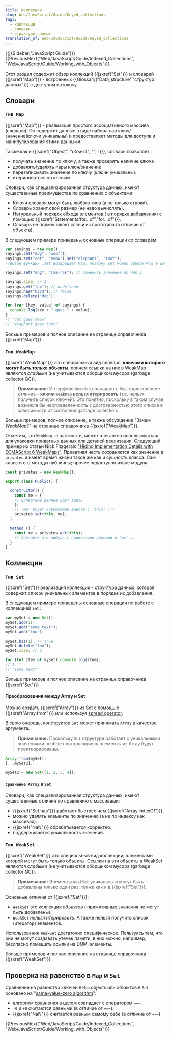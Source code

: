 ```yaml
---
title: Коллекции
slug: Web/JavaScript/Guide/Keyed_collections
tags:
  - коллекции
  - словари
  - структура данных
translation_of: Web/JavaScript/Guide/Keyed_collections
---
```


{{jsSidebar("JavaScript Guide")}} {{PreviousNext("Web/JavaScript/Guide/Indexed_Collections", "Web/JavaScript/Guide/Working_with_Objects")}}

Этот раздел содержит обзор коллекций {{jsxref("Set")}} и словарей {{jsxref("Map")}} - встроенных {{Glossary("Data_structure","структур данных")}} с доступом по ключу.

## Словари

### `Тип Map`

{{jsxref("Map")}} - реализация простого ассоциативного массива (словаря). Он содержит данные в виде набора пар ключ/значение(ключи уникальны) и предоставляет методы для доступа и манипулирования этими данными.

Также как и {{jsxref("Object", "объект", "", 1)}}, словарь позволяет

- получать значение по ключу, а также проверять наличие ключа
- добавлять/удалять пары ключ/значение
- перезаписывать значение по ключу (ключи уникальны).
- итерироваться по ключам

Словари, как специализированная структура данных, имеют существенные преимущества по сравнению с объектами:

- Ключи словаря могут быть любого типа (а не только строки).
- Словарь хранит свой размер (не надо вычислять).
- Натуральный порядок обхода элементов ( в порядке добавления) с помощью {{jsxref("Statements/for...of","for...of")}}.
- Словарь не подмешивает ключи из прототипа (в отличие от объекта).

В следующем примере приведены основные операции со словарём:

```js
var sayings = new Map();
sayings.set("dog", "woof");
sayings.set("cat", "meow").set("elephant", "toot");
//вызов функции .set возвращает Map, поэтому set можно объединять в цепочки

sayings.set("dog", "гав-гав"); // заменить значение по ключу

sayings.size; // 3
sayings.get("fox"); // undefined
sayings.has("bird"); // false
sayings.delete("dog");

for (var [key, value] of sayings) {
  console.log(key + " goes " + value);
}
// "cat goes meow"
// "elephant goes toot"
```

Больше примеров и полное описание на странице справочника {{jsxref("Map")}} .

### `Тип WeakMap`

{{jsxref("WeakMap")}} это специальный вид словаря, **ключами которого могут быть только объекты**, причём ссылки на них в WeakMap являются _слабыми_ (не учитываются сборщиком мусора (garbage collector GC)).

> **Примечание:** Интерфейс `WeakMap` совпадает с `Map`, единственное отличие - **ключи `WeakMap` нельзя итерировать** (т.e. нельзя получить список ключей). Это понятно, поскольку в таком случае возникла бы неопределённость с достоверностью этого списка в зависимости от состояния garbage collection.

Больше примеров, полное описание, а также обсуждение "Зачем _WeakMap_?" на странице справочника {{jsxref("WeakMap")}}.

Отметим, что `WeakMap,` в частности, может элегантно использоваться для упаковки приватных данных или деталей реализации. Следующий пример из статьи Nick Fitzgerald ["Hiding Implementation Details with ECMAScript 6 WeakMaps"](http://fitzgeraldnick.com/weblog/53/). Приватная часть сохраняется как значение в `privates` и имеет время жизни такое же как и сущность класса. Сам класс и его методы публичны; прочее недоступно извне модуля:

```js
const privates = new WeakMap();

export class Public() {

  constructor() {
    const me = {
    // Приватные данные идут здесь
    };
    // 'me' будет освобождён вместе с 'this' !!!
    privates.set(this, me);
  }

  method () {
    const me = privates.get(this);
    // Сделайте что-нибудь с приватными данными в 'me'...
  }
}
```

## Коллекции

### `Тип Set`

{{jsxref("Set")}} реализация коллекции - структура данных, которая содержит список уникальных элементов в порядке их добавления.

В следующем примере приведены основные операции по работе с коллекцией `Set:`

```js
var mySet = new Set();
mySet.add(1);
mySet.add("some text");
mySet.add("foo");

mySet.has(1); // true
mySet.delete("foo");
mySet.size; // 2

for (let item of mySet) console.log(item);
// 1
// "some text"
```

Больше примеров и полное описание на странице справочника {{jsxref("Set")}}

#### Преобразования между Array и Set

Можно создать {{jsxref("Array")}} из Set с помощью {{jsxref("Array.from")}} или используя [spread operator](/ru/docs/Web/JavaScript/Reference/Operators/Spread_operator).

В свою очередь, конструктор `Set` может принимать `Array` в качестве аргумента.

> **Примечание:** Поскольку `Set` структура работает с уникальными значениями, любые повторяющиеся элементы из Array будут проигнорированы.

```js
Array.from(mySet);
[...mySet2];

mySet2 = new Set([1, 2, 3, 4]);
```

#### `Сравнение Array` и `Set`

Словари, как специализированная структура данных, имеют существенные отличия по сравнению с массивами:

- {{jsxref("Set.has")}} работает быстрее чем {{jsxref("Array.indexOf")}}.
- можно удалять элементы по значению (а не по индексу как массивах).
- {{jsxref("NaN")}} обрабатывается корректно.
- поддерживается уникальность значений.

### `Тип WeakSet`

{{jsxref("WeakSet")}} это специальный вид коллекции, элементами которой могут быть только объекты. Ссылки на эти объекты в WeakSet являются _слабыми_ (не учитываются сборщиком мусора (garbage collector GC)).

> **Примечание:** Элементы `WeakSet` уникальны и могут быть добавлены только один раз, также как и в {{jsxref("Set")}}.

Основные отличия от {{jsxref("Set")}}:

- `WeakSet` это коллекция _объектов_ ( примитивные значения не могут быть добавлены).
- `WeakSet` _нельзя итерировать_. А также нельзя получить список (итератор) элементов.

Использование `WeakSet` достаточно специфическое. Пользуясь тем, что они не могут создавать утечек памяти, в них можно, например, безопасно помещать ссылки на DOM-элементы.

Больше примеров и полное описание на странице справочника {{jsxref("WeakSet")}}

## Проверка на равенство в `Map` и `Set`

Сравнение на равенство ключей в `Map` objects или объектов в `Set` основано на "[same-value-zero algorithm](https://people.mozilla.org/~jorendorff/es6-draft.html#sec-samevaluezero)":

- алгоритм сравнения в целом совпадает с оператором `===`.
- `-0` и `+0` считаются равными (в отличие от `===`).
- {{jsxref("NaN")}} считается равным самому себе (в отличие от `===`).

{{PreviousNext("Web/JavaScript/Guide/Indexed_Collections", "Web/JavaScript/Guide/Working_with_Objects")}}

